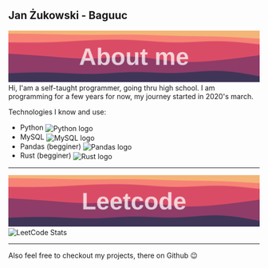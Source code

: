 ## Jan Żukowski - Baguuc

![Section banner](./img/about-me-section-banner.svg)
Hi, I'am a self-taught programmer, going thru high school. I am programming for a few years for now, my journey started in 2020's march.

Technologies I know and use:
* Python <img src="https://upload.wikimedia.org/wikipedia/commons/thumb/1/1f/Python_logo_01.svg/600px-Python_logo_01.svg.png?20210503135843" alt="Python logo" width="25em" align="center">
* MySQL  <img src="https://www.freepnglogos.com/uploads/logo-mysql-png/logo-mysql-mysql-logo-png-images-are-download-crazypng-21.png" alt="MySQL logo" width="25em" align="center">
* Pandas (begginer) <img src="https://i.redd.it/c6h7rok9c2v31.jpg" alt="Pandas logo" width="50em" align="center">
* Rust (begginer) <img src="https://ih0.redbubble.net/image.886385785.1986/raf,360x360,075,t,fafafa:ca443f4786.jpg" alt="Rust logo" width="25em" align="center">

---

![Section banner](./img/leetcode-section-banner.svg)
![LeetCode Stats](https://leetcard.jacoblin.cool/_Baguuc?theme=light&font=Hind)

---

Also feel free to checkout my projects, there on Github 😉
